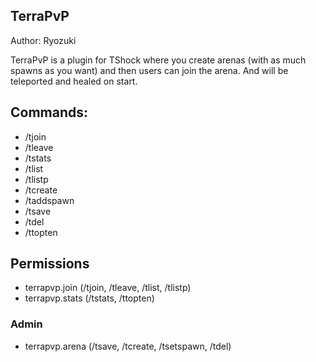 ## TerraPvP

Author: Ryozuki

TerraPvP is a plugin for TShock where you create arenas (with as much spawns as you want) and then users can join the arena. And will be teleported and healed on start.

## Commands:

- /tjoin
- /tleave
- /tstats
- /tlist
- /tlistp
- /tcreate
- /taddspawn
- /tsave
- /tdel
- /ttopten

## Permissions
- terrapvp.join (/tjoin, /tleave, /tlist, /tlistp)
- terrapvp.stats (/tstats, /ttopten)

### Admin
- terrapvp.arena (/tsave, /tcreate, /tsetspawn, /tdel)
